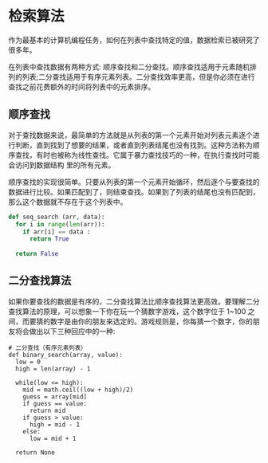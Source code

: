 # 检索算法

作为最基本的计算机编程任务，如何在列表中查找特定的值，数据检索已被研究了很多年。

在列表中查找数据有两种方式: 顺序查找和二分查找。顺序查找适用于元素随机排列的列表;二分查找适用于有序元素列表。二分查找效率更高，但是你必须在进行查找之前花费额外的时间将列表中的元素排序。

## 顺序查找

对于查找数据来说，最简单的方法就是从列表的第一个元素开始对列表元素逐个进行判断，直到找到了想要的结果，或者直到列表结尾也没有找到。这种方法称为顺序查找，有时也被称为线性查找。它属于暴力查找技巧的一种，在执行查找时可能会访问到数据结构 里的所有元素。

顺序查找的实现很简单。只要从列表的第一个元素开始循环，然后逐个与要查找的数据进行比较。如果匹配到了，则结束查找。如果到了列表的结尾也没有匹配到，那么这个数据就不存在于这个列表中。

```py
def seq_search (arr, data):
  for i in range(len(arr)):
    if arr[i] == data :
      return True
  
  return False
```

## 二分查找算法

如果你要查找的数据是有序的，二分查找算法比顺序查找算法更高效。要理解二分查找算法的原理，可以想象一下你在玩一个猜数字游戏，这个数字位于 1~100 之间，而要猜的数字是由你的朋友来选定的。游戏规则是，你每猜一个数字，你的朋友将会做出以下三种回应中的一种:

```
# 二分查找（有序元素列表）
def binary_search(array, value):
  low = 0
  high = len(array) - 1

  while(low <= high):
    mid = math.ceil((low + high)/2)
    guess = array[mid]
    if guess == value:
      return mid
    if guess > value:
      high = mid - 1
    else:
      low = mid + 1

  return None
```
